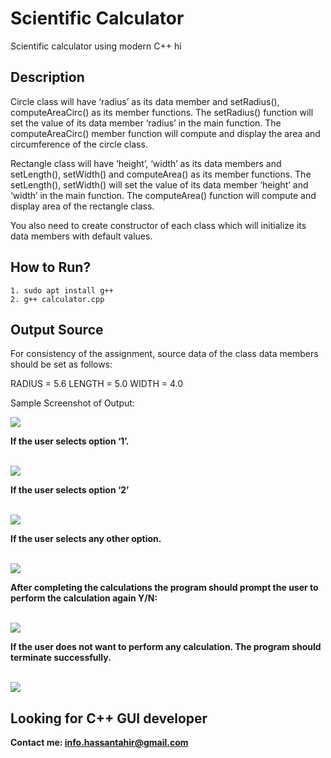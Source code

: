 # Scientific Calculator
Scientific calculator using modern C++
hi
## Description
Circle class will have ‘radius’ as its data member and setRadius(), computeAreaCirc() as its member functions. The setRadius() function will set the value of its data member ‘radius’ in the main function. The computeAreaCirc() member function will compute and display the area and circumference of the circle class. 

Rectangle class will have ‘height’, ‘width’ as its data members and setLength(), setWidth() and computeArea() as its member functions. The setLength(), setWidth() will set the value of its data member ‘height’ and ‘width’ in the main function. The computeArea() function will compute and display area of the rectangle class.


You also need to create constructor of each class which will initialize its data members with default values.

## How to Run?
 ``` 1. sudo apt install g++ ``` </br>
 ``` 2. g++ calculator.cpp ```

## Output Source
For consistency of the assignment, source data of the class data members should be set as follows:

RADIUS = 5.6
LENGTH = 5.0
WIDTH = 4.0

<p>Sample Screenshot of Output:</p><b/>
<img src="https://github.com/hassan-tahir/scientific-calculator/blob/main/img/img-1.png" />

<p>If the user selects option ‘1’.</p></br>
<img src="https://github.com/hassan-tahir/scientific-calculator/blob/main/img/img-2.png" />

<p>If the user selects option ‘2’</p></br>
<img src="https://github.com/hassan-tahir/scientific-calculator/blob/main/img/img-3.png" />

<p>If the user selects any other option.</p></br>
<img src="https://github.com/hassan-tahir/scientific-calculator/blob/main/img/img-4.png" />

<p>After completing the calculations the program should prompt the user to perform the calculation again Y/N:</p></br>
<img src="https://github.com/hassan-tahir/scientific-calculator/blob/main/img/img-5.png" />

<p>If the user does not want to perform any calculation. The program should terminate successfully.</p></br>
<img src="https://github.com/hassan-tahir/scientific-calculator/blob/main/img/img-6.png" />

## Looking for C++ GUI developer
Contact me: info.hassantahir@gmail.com

